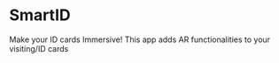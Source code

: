 # SmartID
Make your ID cards Immersive! This app adds AR functionalities to your visiting/ID cards 
